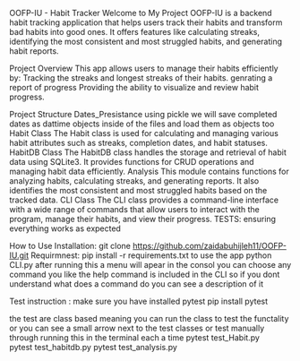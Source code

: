 OOFP-IU - Habit Tracker
Welcome to My Project
OOFP-IU is a backend habit tracking application that helps users track their habits and transform bad habits into good ones. It offers features like calculating streaks, identifying the most consistent and most struggled habits, and generating habit reports.

Project Overview
This app allows users to manage their habits efficiently by:
Tracking the streaks and longest streaks of their habits.
genrating a report of progress 
Providing the ability to visualize and review habit progress.


Project Structure
Dates_Presistance
using pickle we will save completed dates as dattime objects inside of the files and load them as objects too
Habit Class
The Habit class is used for calculating and managing various habit attributes such as streaks, completion dates, and habit statuses.
HabitDB Class
The HabitDB class handles the storage and retrieval of habit data using SQLite3. It provides functions for CRUD operations and managing habit data efficiently.
Analysis
This module contains functions for analyzing habits, calculating streaks, and generating reports. It also identifies the most consistent and most struggled habits based on the tracked data.
CLI Class
The CLI class provides a command-line interface with a wide range of commands that allow users to interact with the program, manage their habits, and view their progress.
TESTS: ensuring everything works as expected 



How to Use
Installation:
git clone https://github.com/zaidabuhijleh11/OOFP-IU.git
Requirmnest:
pip install -r requirements.txt
to use the app 
python CLI.py
after running this a menu will apear in the consol you can choose any command you like 
the help command is included in the CLI so if you dont understand what does a command do you can see a description of it 

Test instruction : 
make sure you have installed pytest 
pip install pytest 

the test are class based meaning you can run the class to test the functality 
or you can see a small arrow next to the test classes or test manually 
through  running this in the terminal each a time 
pytest test_Habit.py  
pytest test_habitdb.py
pytest test_analysis.py

 







